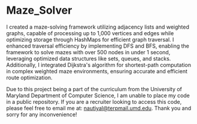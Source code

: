 # Maze_Solver
I created a maze-solving framework utilizing adjacency lists and weighted graphs, capable of processing up to 1,000 vertices and edges while optimizing storage through HashMaps for efficient graph traversal. I enhanced traversal efficiency by implementing DFS and BFS, enabling the framework to solve mazes with over 500 nodes in under 1 second, leveraging optimized data structures like sets, queues, and stacks. Additionally, I integrated Dijkstra's algorithm for shortest-path computation in complex weighted maze environments, ensuring accurate and efficient route optimization.

Due to this project being a part of the curriculum from the University of Maryland Department of Computer Science, I am unable to place my code in a public repository. If you are a recruiter looking to access this code, please feel free to email me at: nautiyal@terpmail.umd.edu. Thank you and sorry for any inconvenience!
